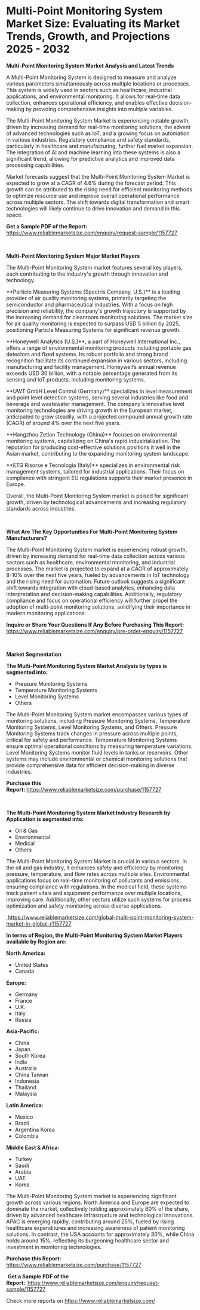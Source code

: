 <p><h1>Multi-Point Monitoring System Market Size: Evaluating its Market Trends, Growth, and Projections 2025 - 2032</h1></p><p><strong>Multi-Point Monitoring System Market Analysis and Latest Trends</strong></p>
<p><p>A Multi-Point Monitoring System is designed to measure and analyze various parameters simultaneously across multiple locations or processes. This system is widely used in sectors such as healthcare, industrial applications, and environmental monitoring. It allows for real-time data collection, enhances operational efficiency, and enables effective decision-making by providing comprehensive insights into multiple variables.</p><p>The Multi-Point Monitoring System Market is experiencing notable growth, driven by increasing demand for real-time monitoring solutions, the advent of advanced technologies such as IoT, and a growing focus on automation in various industries. Regulatory compliance and safety standards, particularly in healthcare and manufacturing, further fuel market expansion. The integration of AI and machine learning into these systems is also a significant trend, allowing for predictive analytics and improved data processing capabilities.</p><p>Market forecasts suggest that the Multi-Point Monitoring System Market is expected to grow at a CAGR of 4.6% during the forecast period. This growth can be attributed to the rising need for efficient monitoring methods to optimize resource use and improve overall operational performance across multiple sectors. The shift towards digital transformation and smart technologies will likely continue to drive innovation and demand in this space.</p></p>
<p><strong>Get a Sample PDF of the Report:&nbsp;</strong> <a href="https://www.reliablemarketsize.com/enquiry/request-sample/1157727?utm_campaign=3345&utm_medium=2&utm_source=Github&utm_content=ia&utm_term=11042025&utm_id=multi-point-monitoring-system">https://www.reliablemarketsize.com/enquiry/request-sample/1157727</a></p>
<p>&nbsp;</p>
<p><strong>Multi-Point Monitoring System Major Market Players</strong></p>
<p><p>The Multi-Point Monitoring System market features several key players, each contributing to the industry's growth through innovation and technology. </p><p>**Particle Measuring Systems (Spectris Company, U.S.)** is a leading provider of air quality monitoring systems, primarily targeting the semiconductor and pharmaceutical industries. With a focus on high precision and reliability, the company's growth trajectory is supported by the increasing demand for cleanroom monitoring solutions. The market size for air quality monitoring is expected to surpass USD 5 billion by 2025, positioning Particle Measuring Systems for significant revenue growth.</p><p>**Honeywell Analytics (U.S.)**, a part of Honeywell International Inc., offers a range of environmental monitoring products including portable gas detectors and fixed systems. Its robust portfolio and strong brand recognition facilitate its continued expansion in various sectors, including manufacturing and facility management. Honeywell’s annual revenue exceeds USD 30 billion, with a notable percentage generated from its sensing and IoT products, including monitoring systems.</p><p>**UWT GmbH Level Control (Germany)** specializes in level measurement and point level detection systems, serving several industries like food and beverage and wastewater management. The company's innovative level monitoring technologies are driving growth in the European market, anticipated to grow steadily, with a projected compound annual growth rate (CAGR) of around 4% over the next five years.</p><p>**Hangzhou Zetian Technology (China)** focuses on environmental monitoring systems, capitalizing on China's rapid industrialization. The reputation for producing cost-effective solutions positions it well in the Asian market, contributing to the expanding monitoring system landscape.</p><p>**ETG Risorse e Tecnologia (Italy)** specializes in environmental risk management systems, tailored for industrial applications. Their focus on compliance with stringent EU regulations supports their market presence in Europe.</p><p>Overall, the Multi-Point Monitoring System market is poised for significant growth, driven by technological advancements and increasing regulatory standards across industries.</p></p>
<p>&nbsp;</p>
<p><strong>What Are The Key Opportunities For Multi-Point Monitoring System Manufacturers?</strong></p>
<p><p>The Multi-Point Monitoring System market is experiencing robust growth, driven by increasing demand for real-time data collection across various sectors such as healthcare, environmental monitoring, and industrial processes. The market is projected to expand at a CAGR of approximately 8-10% over the next five years, fueled by advancements in IoT technology and the rising need for automation. Future outlook suggests a significant shift towards integration with cloud-based analytics, enhancing data interpretation and decision-making capabilities. Additionally, regulatory compliance and focus on operational efficiency will further propel the adoption of multi-point monitoring solutions, solidifying their importance in modern monitoring applications.</p></p>
<p><strong>Inquire or Share Your Questions If Any Before Purchasing This Report:</strong> <a href="https://www.reliablemarketsize.com/enquiry/pre-order-enquiry/1157727?utm_campaign=3345&utm_medium=2&utm_source=Github&utm_content=ia&utm_term=11042025&utm_id=multi-point-monitoring-system">https://www.reliablemarketsize.com/enquiry/pre-order-enquiry/1157727</a></p>
<p>&nbsp;</p>
<p><strong>Market Segmentation</strong></p>
<p><strong>The Multi-Point Monitoring System Market Analysis by types is segmented into:</strong></p>
<p><ul><li>Pressure Monitoring Systems</li><li>Temperature Monitoring Systems</li><li>Level Monitoring Systems</li><li>Others</li></ul></p>
<p><p>The Multi-Point Monitoring System market encompasses various types of monitoring solutions, including Pressure Monitoring Systems, Temperature Monitoring Systems, Level Monitoring Systems, and Others. Pressure Monitoring Systems track changes in pressure across multiple points, critical for safety and performance. Temperature Monitoring Systems ensure optimal operational conditions by measuring temperature variations. Level Monitoring Systems monitor fluid levels in tanks or reservoirs. Other systems may include environmental or chemical monitoring solutions that provide comprehensive data for efficient decision-making in diverse industries.</p></p>
<p><strong>Purchase this Report:&nbsp;</strong><a href="https://www.reliablemarketsize.com/purchase/1157727?utm_campaign=3345&utm_medium=2&utm_source=Github&utm_content=ia&utm_term=11042025&utm_id=multi-point-monitoring-system">https://www.reliablemarketsize.com/purchase/1157727</a></p>
<p>&nbsp;</p>
<p><strong>The Multi-Point Monitoring System Market Industry Research by Application is segmented into:</strong></p>
<p><ul><li>Oil & Gas</li><li>Environmental</li><li>Medical</li><li>Others</li></ul></p>
<p><p>The Multi-Point Monitoring System Market is crucial in various sectors. In the oil and gas industry, it enhances safety and efficiency by monitoring pressure, temperature, and flow rates across multiple sites. Environmental applications focus on real-time monitoring of pollutants and emissions, ensuring compliance with regulations. In the medical field, these systems track patient vitals and equipment performance over multiple locations, improving care. Additionally, other sectors utilize such systems for process optimization and safety monitoring across diverse applications.</p></p>
<p><a href="https://www.reliablemarketsize.com/global-multi-point-monitoring-system-market-in-global-r1157727?utm_campaign=3345&utm_medium=2&utm_source=Github&utm_content=ia&utm_term=11042025&utm_id=multi-point-monitoring-system">&nbsp;https://www.reliablemarketsize.com/global-multi-point-monitoring-system-market-in-global-r1157727</a></p>
<p><strong>In terms of Region, the Multi-Point Monitoring System Market Players available by Region are:</strong></p>
<p>
    <p> <strong> North America: </strong>
        <ul>
            <li>United States</li>
            <li>Canada</li>
        </ul>
        </p> 
    <p> <strong> Europe: </strong>
        <ul>
            <li>Germany</li>
            <li>France</li>
            <li>U.K.</li>
            <li>Italy</li>
            <li>Russia</li>
        </ul>
        </p> 
    <p> <strong> Asia-Pacific: </strong>
        <ul>
            <li>China</li>
            <li>Japan</li>
            <li>South Korea</li>
            <li>India</li>
            <li>Australia</li>
            <li>China Taiwan</li>
            <li>Indonesia</li>
            <li>Thailand</li>
            <li>Malaysia</li>
        </ul>
        </p> 
    <p> <strong> Latin America: </strong>
        <ul>
            <li>Mexico</li>
            <li>Brazil</li>
            <li>Argentina Korea</li>
            <li>Colombia</li>
        </ul>
        </p> 
    <p> <strong> Middle East & Africa: </strong>
        <ul>
            <li>Turkey</li>
            <li>Saudi</li>
            <li>Arabia</li>
            <li>UAE</li>
            <li>Korea</li>
        </ul>
    </p>
    </p>
<p><p>The Multi-Point Monitoring System market is experiencing significant growth across various regions. North America and Europe are expected to dominate the market, collectively holding approximately 60% of the share, driven by advanced healthcare infrastructure and technological innovations. APAC is emerging rapidly, contributing around 25%, fueled by rising healthcare expenditures and increasing awareness of patient monitoring solutions. In contrast, the USA accounts for approximately 30%, while China holds around 15%, reflecting its burgeoning healthcare sector and investment in monitoring technologies.</p></p>
<p><strong>Purchase this Report: </strong><a href="https://www.reliablemarketsize.com/purchase/1157727?utm_campaign=3345&utm_medium=2&utm_source=Github&utm_content=ia&utm_term=11042025&utm_id=multi-point-monitoring-system">https://www.reliablemarketsize.com/purchase/1157727</a></p>
<p>&nbsp;<strong>Get a Sample PDF of the Report:&nbsp;&nbsp;</strong><a href="https://www.reliablemarketsize.com/enquiry/request-sample/1157727?utm_campaign=3345&utm_medium=2&utm_source=Github&utm_content=ia&utm_term=11042025&utm_id=multi-point-monitoring-system">https://www.reliablemarketsize.com/enquiry/request-sample/1157727</a></p>
<p><strong></strong></p>
<p>Check more reports on <a href="https://www.reliablemarketsize.com/?utm_campaign=3345&utm_medium=2&utm_source=Github&utm_content=ia&utm_term=11042025&utm_id=multi-point-monitoring-system">https://www.reliablemarketsize.com/</a></p>
